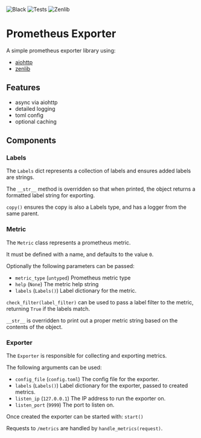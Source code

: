 ![Black](https://img.shields.io/badge/code%20style-black-000000.svg)
![Tests](https://github.com/desultory/prometheus_exporter/actions/workflows/unit_tests.yml/badge.svg)
![Zenlib](https://github.com/desultory/zenlib/actions/workflows/unit_tests.yml/badge.svg)

# Prometheus Exporter

A simple prometheus exporter library using:

* [aiohttp](https://github.com/aio-libs/aiohttp)
* [zenlib](https://github.com/desultory/zenlib)

## Features

* async via aiohttp
* detailed logging
* toml config
* optional caching

## Components

### Labels

The `Labels` dict represents a collection of labels and ensures added labels are strings.

The `__str__` method is overridden so that when printed, the object returns a formatted label string for exporting.

`copy()` ensures the copy is also a Labels type, and has a logger from the same parent.

### Metric

The `Metric` class represents a prometheus metric.

It must be defined with a name, and defaults to the value `0`.

Optionally the following parameters can be passed:

* `metric_type` (`untyped`) Prometheus metric type
* `help` (`None`) The metric help string
* `labels` (`Labels()`) Label dictionary for the metric.

`check_filter(label_filter)` can be used to pass a label filter to the metric, returning `True` if the labels match.

`__str__` is overridden to print out a proper metric string based on the contents of the object.

### Exporter

The `Exporter` is responsible for collecting and exporting metrics.

The following arguments can be used:

* `config_file` (`config.toml`) The config file for the exporter.
* `labels` (`Labels()`) Label dictionary for the exporter, passed to created metrics.
* `listen_ip` (`127.0.0.1`) The IP address to run the exporter on.
* `listen_port` (`9999`) The port to listen on.

Once created the exporter can be started with: `start()`

Requests to `/metrics` are handled by `handle_metrics(request)`.


